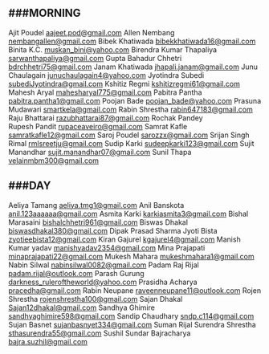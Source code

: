 ###MORNING
------
Ajit Poudel	aajeet.pod@gmail.com
Allen Nembang	nembangallen@gmail.com
Bibek Khatiwada	bibekkhatiwada16@gmail.com
Binita K.C.	muskan_bini@yahoo.com
Birendra Kumar Thapaliya	sarwanthapaliya@gmail.com
Gupta Bahadur Chhetri	bdrchhetri75@gmail.com
Janam Khatiwada	jhapali.janam@gmail.com
Junu Chaulagain	junuchaulagain4@yahoo.com
Jyotindra Subedi	subediJyotindra@gmail.com
Kshitiz Regmi	kshitizregmi61@gmail.com
Mahesh Aryal	mahesharyal775@gmail.com
Pabitra Pantha	pabitra.pantha1@gmail.com
Poojan Bade	poojan_bade@yahoo.com
Prasuna Mudawari	smartkela@gmail.com
Rabin Shrestha	rabin647183@gmail.com
Raju Bhattarai	razubhattarai87@gmail.com
Rochak Pandey	
Rupesh Pandit	rupaceaveiro@gmail.com
Samrat Kafle	samratkafle12@gmail.com
Saroj Poudel	sarozzx@gmail.com
Srijan Singh Rimal	rmlsreetju@gmail.com
Sudip Karki	sudeepkarki123@gmail.com
Sujit Manandhar	sujit.manandhar07@gmail.com
Sunil Thapa	velainmbm300@gmail.com


###DAY
-----
Aeliya Tamang	aeliya.tmg1@gmail.com
Anil Banskota	anil.123aaaaaa@gmail.com
Asmita Karki	karkiasmita3@gmail.com
Bishal Marasaini	bishalchhetri961@gmail.com
Biswas Dhakal	biswasdhakal380@gmail.com
Dipak Prasad Sharma	
Jyoti Bista	zyotieebista12@gmail.com
Kiran Gajurel	kgajurel4@gmail.com
Manish Kumar yadav	manishyadav2354@gmail.com
Mina Prajapati	minaprajapati22@gmail.com
Mukesh Mahara	mukeshmahara1@gmail.com
Nabin Silwal	nabinsilwal0082@gmail.com
Padam Raj Rijal	padam.rijal@outlook.com
Parash Gurung	darkness_ruleroftheworld@yahoo.com
Prasidha Acharya	pracedha@gmail.com
Rabin Neupane	raveenneupane11@outlook.com
Rojen Shrestha	rojenshrestha100@gmail.com
Sajan Dhakal	Sajan12dhakal@gmail.com
Sandhya Ghimire	sandhyaghimire598@gmail.com
Sandip Chaudhary	sndp.c114@gmail.com
Sujan Basnet	sujanbasnyet334@gmail.com
Suman Rijal	
Surendra Shrestha	sthasurendra55@gmail.com
Sushil Sundar Bajracharya	bajra.suzhil@gmail.com
